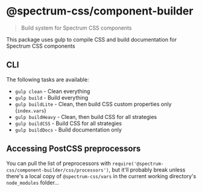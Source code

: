 # @spectrum-css/component-builder

> Build system for Spectrum CSS components

This package uses gulp to compile CSS and build documentation for Spectrum CSS components

## CLI

The following tasks are available:

-   `gulp clean` - Clean everything
-   `gulp build` - Build everything
-   `gulp buildLite` - Clean, then build CSS custom properties only (`index.vars`)
-   `gulp buildHeavy` - Clean, then build CSS for all strategies
-   `gulp buildCSS` - Build CSS for all strategies
-   `gulp buildDocs` - Build documentation only

## Accessing PostCSS preprocessors

You can pull the list of preprocessors with `require('@spectrum-css/component-builder/css/processors')`, but it'll probably break unless there's a local copy of `@spectrum-css/vars` in the current working directory's `node_modules` folder...
